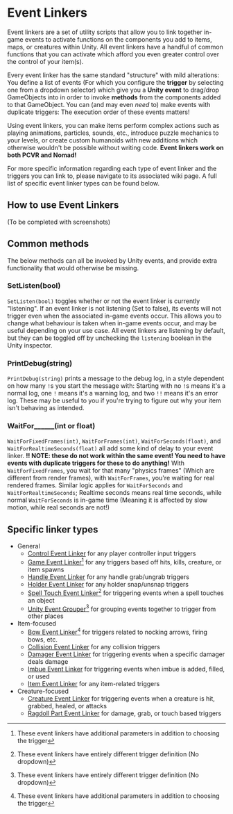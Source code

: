 # Event Linkers
Event linkers are a set of utility scripts that allow you to link together in-game events to activate functions on the components you add to items, maps, or creatures within Unity. All event linkers have a handful of common functions that you can activate which afford you even greater control over the control of your item(s).

Every event linker has the same standard "structure" with mild alterations: You define a list of events (For which you configure the **trigger** by selecting one from a dropdown selector) which give you a **Unity event** to drag/drop GameObjects into in order to invoke **methods** from the components added to that GameObject. You can (and may even *need* to) make events with duplicate triggers: The execution order of these events matters!

Using event linkers, you can make items perform complex actions such as playing animations, particles, sounds, etc., introduce puzzle mechanics to your levels, or create custom humanoids with new additions which otherwise wouldn't be possible without writing code. **Event linkers work on both PCVR and Nomad!**

For more specific information regarding each type of event linker and the triggers you can link to, please navigate to its associated wiki page. A full list of specific event linker types can be found below.

## How to use Event Linkers
(To be completed with screenshots)

## Common methods
The below methods can all be invoked by Unity events, and provide extra functionality that would otherwise be missing.
### SetListen(bool)
`SetListen(bool)` toggles whether or not the event linker is currently "listening". If an event linker is not listening (Set to false), its events will not trigger even when the associated in-game events occur. This allows you to change what behaviour is taken when in-game events occur, and may be useful depending on your use case. All event linkers are listening by default, but they can be toggled off by unchecking the `listening` boolean in the Unity inspector.
### PrintDebug(string)
`PrintDebug(string)` prints a message to the debug log, in a style dependent on how many `!`s you start the message with: Starting with no `!`s means it's a normal log, one `!` means it's a warning log, and two `!!` means it's an error log. These may be useful to you if you're trying to figure out why your item isn't behaving as intended.
### WaitFor\_\_\_\_\_\_(int or float)
`WaitForFixedFrames(int)`, `WaitForFrames(int)`, `WaitForSeconds(float)`, and `WaitForRealtimeSeconds(float)` all add some kind of delay to your event linker. **!! NOTE: these do not work within the same event! You need to have events with duplicate triggers for these to do anything!** With `WaitForFixedFrames`, you wait for that many "physics frames" (Which are different from render frames), with `WaitForFrames`, you're waiting for real rendered frames. Similar logic applies for `WaitForSeconds` and `WaitForRealtimeSeconds`; Realtime seconds means real time seconds, while normal `WaitForSeconds` is in-game time (Meaning it is affected by slow motion, while real seconds are not!)

## Specific linker types
- General
  - [Control Event Linker](https://kospy.github.io/BasSDK/Components/ThunderRoad/ControlEventLinker.html) for any player controller input triggers
  - [Game Event Linker](https://kospy.github.io/BasSDK/Components/ThunderRoad/GameEventLinker.html)[^1] for any triggers based off hits, kills, creature, or item spawns
  - [Handle Event Linker](https://kospy.github.io/BasSDK/Components/ThunderRoad/HandleEventLinker.html) for any handle grab/ungrab triggers
  - [Holder Event Linker](https://kospy.github.io/BasSDK/Components/ThunderRoad/HolderEventLinker.html) for any holder snap/unsnap triggers
  - [Spell Touch Event Linker](https://kospy.github.io/BasSDK/Components/ThunderRoad/SpellTouchEventLinker.html)[^2] for triggering events when a spell touches an object
  - [Unity Event Grouper](https://kospy.github.io/BasSDK/Components/ThunderRoad/UnityEventGrouper.html)[^2] for grouping events together to trigger from other places
- Item-focused
  - [Bow Event Linker](https://kospy.github.io/BasSDK/Components/ThunderRoad/BowEventLinker.html)[^1] for triggers related to nocking arrows, firing bows, etc.
  - [Collision Event Linker](https://kospy.github.io/BasSDK/Components/ThunderRoad/CollisionEventLinker.html) for any collision triggers
  - [Damager Event Linker](https://kospy.github.io/BasSDK/Components/ThunderRoad/DamagerEventLinker.html) for triggering events when a specific damager deals damage
  - [Imbue Event Linker](https://kospy.github.io/BasSDK/Components/ThunderRoad/ImbueEventLinker.html) for triggering events when imbue is added, filled, or used
  - [Item Event Linker](https://kospy.github.io/BasSDK/Components/ThunderRoad/ImbueEventLinker.html) for any item-related triggers
- Creature-focused
  - [Creature Event Linker](https://kospy.github.io/BasSDK/Components/ThunderRoad/CreatureEventLinker.html) for triggering events when a creature is hit, grabbed, healed, or attacks
  - [Ragdoll Part Event Linker](https://kospy.github.io/BasSDK/Components/ThunderRoad/RagdollPartEventLinker.html) for damage, grab, or touch based triggers

[^1]: These event linkers have additional parameters in addition to choosing the trigger
[^2]: These event linkers have entirely different trigger definition (No dropdown)
